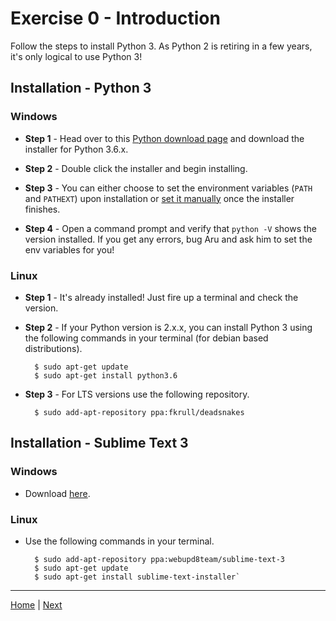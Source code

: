 # Exercise 0 - Introduction

Follow the steps to install Python 3. As Python 2 is retiring in a few years, it's only logical to use Python 3!

## Installation - Python 3
### Windows
* **Step 1** - Head over to this [Python download page](https://www.python.org/downloads/) and download the installer for Python 3.6.x.

* **Step 2** - Double click the installer and begin installing.
* **Step 3** - You can either choose to set the environment variables (`PATH` and `PATHEXT`) upon installation or [set it manually](https://docs.python.org/3/using/windows.html#configuring-python) once the installer finishes.
* **Step 4** - Open a command prompt and verify that `python -V` shows the version installed. If you get any errors, bug Aru and ask him to set the env variables for you!

### Linux
* **Step 1** - It's already installed! Just fire up a terminal and check the version.
* **Step 2** - If your Python version is 2.x.x, you can install Python 3 using the following commands in your terminal (for debian based distributions).  

        $ sudo apt-get update
		$ sudo apt-get install python3.6
        
* **Step 3** - For LTS versions use the following repository.

		$ sudo add-apt-repository ppa:fkrull/deadsnakes  
      
## Installation - Sublime Text 3
### Windows
* Download [here](https://www.sublimetext.com/3).

### Linux
* Use the following commands in your terminal.
		
		$ sudo add-apt-repository ppa:webupd8team/sublime-text-3
    	$ sudo apt-get update
    	$ sudo apt-get install sublime-text-installer`
---
[Home](/) | [Next](/exercises/exercise-1)